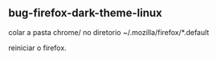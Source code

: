 ## bug-firefox-dark-theme-linux

colar a pasta chrome/ no diretorio ~/.mozilla/firefox/*.default

reiniciar o firefox.

